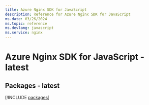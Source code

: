 ```yaml
---
title: Azure Nginx SDK for JavaScript
description: Reference for Azure Nginx SDK for JavaScript
ms.date: 03/26/2024
ms.topic: reference
ms.devlang: javascript
ms.service: nginx
---
```

# Azure Nginx SDK for JavaScript - latest
## Packages - latest
[!INCLUDE [packages](nginx-index.md)]